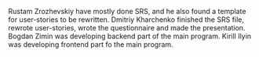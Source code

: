 Rustam Zrozhevskiy have mostly done SRS, and he also found a template for user-stories to be rewritten.
Dmitriy Kharchenko finished the SRS file, rewrote user-stories, wrote the questionnaire and made the presentation.
Bogdan Zimin was developing backend part of the main program.
Kirill Ilyin was developing frontend part fo the main program.
